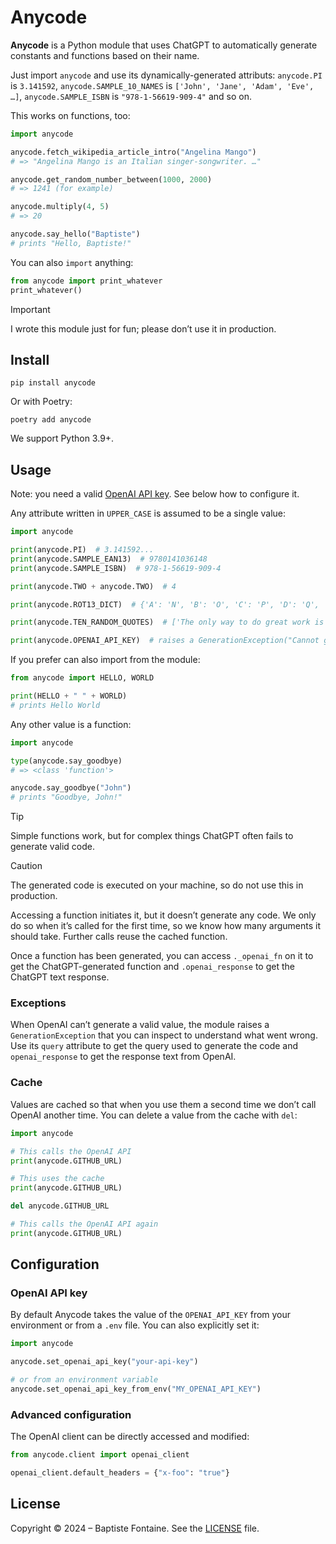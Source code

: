 # Anycode

**Anycode** is a Python module that uses ChatGPT to automatically generate constants and functions based on their name.

Just import `anycode` and use its dynamically-generated attributs: `anycode.PI` is `3.141592`,
`anycode.SAMPLE_10_NAMES` is `['John', 'Jane', 'Adam', 'Eve', …]`, `anycode.SAMPLE_ISBN` is `"978-1-56619-909-4"` and
so on.

This works on functions, too:

```python
import anycode

anycode.fetch_wikipedia_article_intro("Angelina Mango")
# => "Angelina Mango is an Italian singer-songwriter. …"

anycode.get_random_number_between(1000, 2000)
# => 1241 (for example)

anycode.multiply(4, 5)
# => 20

anycode.say_hello("Baptiste")
# prints "Hello, Baptiste!"
```

You can also `import` anything:

```python
from anycode import print_whatever
print_whatever()
```

> [!IMPORTANT]
> I wrote this module just for fun; please don’t use it in production.

## Install

    pip install anycode

Or with Poetry:

    poetry add anycode

We support Python 3.9+.

## Usage

Note: you need a valid [OpenAI API key](https://platform.openai.com/api-keys). See below how to configure it.

Any attribute written in `UPPER_CASE` is assumed to be a single value:

```python
import anycode

print(anycode.PI)  # 3.141592...
print(anycode.SAMPLE_EAN13)  # 9780141036148
print(anycode.SAMPLE_ISBN)  # 978-1-56619-909-4

print(anycode.TWO + anycode.TWO)  # 4

print(anycode.ROT13_DICT)  # {'A': 'N', 'B': 'O', 'C': 'P', 'D': 'Q', 'E': 'R', ...}

print(anycode.TEN_RANDOM_QUOTES)  # ['The only way to do great work is to love what you do. - Steve Jobs', ...]

print(anycode.OPENAI_API_KEY)  # raises a GenerationException("Cannot generate code for 'OPENAI_API_KEY'")
```

If you prefer can also import from the module:

```python
from anycode import HELLO, WORLD

print(HELLO + " " + WORLD)
# prints Hello World
```

Any other value is a function:

```python
import anycode

type(anycode.say_goodbye)
# => <class 'function'>

anycode.say_goodbye("John")
# prints "Goodbye, John!"
```

> [!TIP]
> Simple functions work, but for complex things ChatGPT often fails to generate valid code.

> [!CAUTION]
> The generated code is executed on your machine, so do not use this in production.

Accessing a function initiates it, but it doesn’t generate any code. We only do so when it’s called for the first time,
so we know how many arguments it should take. Further calls reuse the cached function.

Once a function has been generated, you can access `._openai_fn` on it to get the ChatGPT-generated function
and `.openai_response` to get the ChatGPT text response.

### Exceptions

When OpenAI can’t generate a valid value, the module raises a `GenerationException` that you can inspect to
understand what went wrong.
Use its `query` attribute to get the query used to generate the code and `openai_response` to get the response text from
OpenAI.

### Cache

Values are cached so that when you use them a second time we don’t call OpenAI another time.
You can delete a value from the cache with `del`:

```python
import anycode

# This calls the OpenAI API
print(anycode.GITHUB_URL)

# This uses the cache
print(anycode.GITHUB_URL)

del anycode.GITHUB_URL

# This calls the OpenAI API again
print(anycode.GITHUB_URL)
```

## Configuration

### OpenAI API key

By default Anycode takes the value of the `OPENAI_API_KEY` from your environment or from a `.env` file.
You can also explicitly set it:

```python
import anycode

anycode.set_openai_api_key("your-api-key")

# or from an environment variable
anycode.set_openai_api_key_from_env("MY_OPENAI_API_KEY")
```

### Advanced configuration

The OpenAI client can be directly accessed and modified:

```python
from anycode.client import openai_client

openai_client.default_headers = {"x-foo": "true"}
```

## License

Copyright © 2024 – Baptiste Fontaine. See the [LICENSE](./LICENSE) file.
